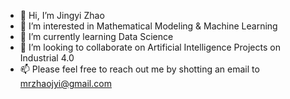 - 👋 Hi, I’m Jingyi Zhao  
- 👀 I’m interested in Mathematical Modeling & Machine Learning
- 🌱 I’m currently learning Data Science
- 💞️ I’m looking to collaborate on Artificial Intelligence Projects on Industrial 4.0
- 📫 Please feel free to reach out me by shotting an email to mrzhaojyi@gmail.com

<!---
mrzhaojyi/mrzhaojyi is a ✨ special ✨ repository because its `README.md` (this file) appears on your GitHub profile.
You can click the Preview link to take a look at your changes.
--->
